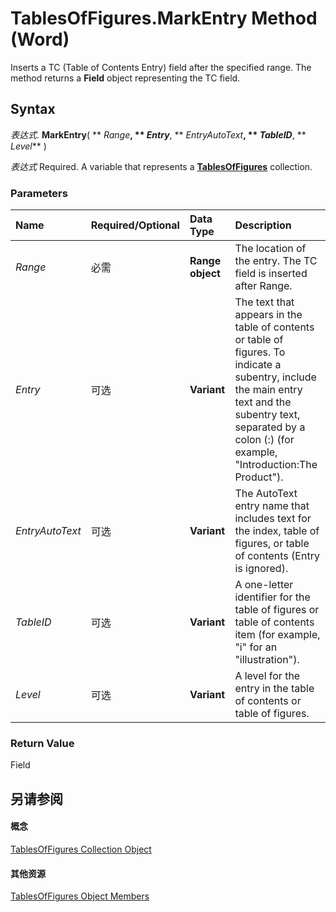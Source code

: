 
# TablesOfFigures.MarkEntry Method (Word)

Inserts a TC (Table of Contents Entry) field after the specified range. The method returns a  **Field** object representing the TC field.


## Syntax

 _表达式_. **MarkEntry**( ** _Range_**, ** _Entry_**, ** _EntryAutoText_**, ** _TableID_**, ** _Level_** )

 _表达式_ Required. A variable that represents a **[TablesOfFigures](2a5b3c3d-bb25-e31d-e7d3-b011732de6fb.md)** collection.


### Parameters



|**Name**|**Required/Optional**|**Data Type**|**Description**|
|:-----|:-----|:-----|:-----|
| _Range_|必需|**Range object**|The location of the entry. The TC field is inserted after Range.|
| _Entry_|可选|**Variant**|The text that appears in the table of contents or table of figures. To indicate a subentry, include the main entry text and the subentry text, separated by a colon (:) (for example, "Introduction:The Product").|
| _EntryAutoText_|可选|**Variant**|The AutoText entry name that includes text for the index, table of figures, or table of contents (Entry is ignored).|
| _TableID_|可选|**Variant**|A one-letter identifier for the table of figures or table of contents item (for example, "i" for an "illustration").|
| _Level_|可选|**Variant**|A level for the entry in the table of contents or table of figures.|

### Return Value

Field


## 另请参阅


#### 概念


[TablesOfFigures Collection Object](2a5b3c3d-bb25-e31d-e7d3-b011732de6fb.md)
#### 其他资源


[TablesOfFigures Object Members](http://msdn.microsoft.com/library/4908403c-ef40-0a0f-454c-a318a69e84e8%28Office.15%29.aspx)